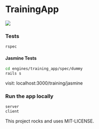 # TrainingApp

![](https://www.codeship.io/projects/37a27480-b949-0131-2051-6e04503967cb/status)

### Tests

```sh
rspec
```

#### Jasmine Tests

```sh
cd engines/training_app/spec/dummy
rails s
```
visit: localhost:3000/training/jasmine

### Run the app locally

```sh
server
client
```

This project rocks and uses MIT-LICENSE.
